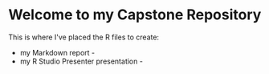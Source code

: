 # Welcome to my Capstone Repository

This is where I've placed the R files to create:
* my Markdown report - 
* my R Studio Presenter presentation -
